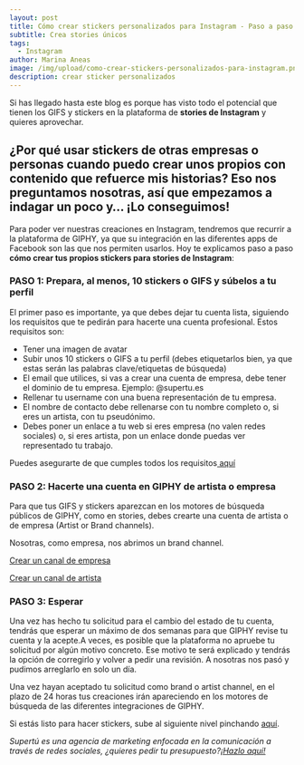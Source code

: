 ```yaml
---
layout: post
title: Cómo crear stickers personalizados para Instagram - Paso a paso
subtitle: Crea stories únicos
tags:
  - Instagram
author: Marina Aneas
image: /img/upload/como-crear-stickers-personalizados-para-instagram.png
description: crear sticker personalizados
---
```

Si has llegado hasta este blog es porque has visto todo el potencial que tienen los GIFS y stickers en la plataforma de **stories de Instagram** y quieres aprovechar. 

## ¿Por qué usar stickers de otras empresas o personas cuando puedo crear unos propios con contenido que refuerce mis historias? Eso nos preguntamos nosotras, así que empezamos a indagar un poco y… ¡Lo conseguimos!

Para poder ver nuestras creaciones en Instagram, tendremos que recurrir a la plataforma de GIPHY, ya que su integración en las diferentes apps de Facebook son las que nos permiten usarlos. Hoy te explicamos paso a paso **cómo crear tus propios stickers para stories de Instagram**:

### PASO 1: Prepara, al menos, 10 stickers o GIFS y súbelos a tu perfil

El primer paso es importante, ya que debes dejar tu cuenta lista, siguiendo los requisitos que te pedirán para hacerte una cuenta profesional. Estos requisitos son:

* Tener una imagen de avatar
* Subir unos 10 stickers o GIFS a tu perfil (debes etiquetarlos bien, ya que estas serán las palabras clave/etiquetas de búsqueda)
* El email que utilices, si vas a crear una cuenta de empresa, debe tener el dominio de tu empresa. Ejemplo: @supertu.es
* Rellenar tu username con una buena representación de tu empresa.
* El nombre de contacto debe rellenarse con tu nombre completo o, si eres un artista, con tu pseudónimo.
* Debes poner un enlace a tu web si eres empresa (no valen redes sociales) o, si eres artista, pon un enlace donde puedas ver representado tu trabajo.

Puedes asegurarte de que cumples todos los requisitos[ aquí](https://support.giphy.com/hc/en-us/articles/360020433711-Essential-Tips-For-Submitting-A-Brand-or-Artist-Application-)

### PASO 2: Hacerte una cuenta en GIPHY de artista o empresa

Para que tus GIFS y stickers aparezcan en los motores de búsqueda públicos de GIPHY, como en stories, debes crearte una cuenta de artista o de empresa (Artist or Brand channels).

Nosotras, como empresa, nos abrimos un brand channel.

[Crear un canal de empresa](https://support.giphy.com/hc/en-us/articles/360019977992-Apply-For-A-Brand-Channel)

[Crear un canal de artista](https://support.giphy.com/hc/en-us/articles/360020026512-Apply-For-An-Artist-Channel)

### PASO 3: Esperar

Una vez has hecho tu solicitud para el cambio del estado de tu cuenta, tendrás que esperar un máximo de dos semanas para que GIPHY revise tu cuenta y la acepte.A veces, es posible que la plataforma no apruebe tu solicitud por algún motivo concreto. Ese motivo te será explicado y tendrás la opción de corregirlo y volver a pedir una revisión. A nosotras nos pasó y pudimos arreglarlo en solo un día.

Una vez hayan aceptado tu solicitud como brand o artist channel, en el plazo de 24 horas tus creaciones irán apareciendo en los motores de búsqueda de las diferentes integraciones de GIPHY.

Si estás listo para hacer stickers, sube al siguiente nivel pinchando [aquí](https://supertu.es/vender-en-redes-sociales-tienda-en-facebook-e-instagram/).

*Supertú es una agencia de marketing enfocada en la comunicación a través de redes sociales, ¿quieres pedir tu presupuesto?[¡Hazlo aquí!](https://supertu.es/contact)*
